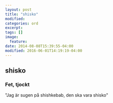 ```yaml
---
layout: post
title: "shisko"
modified:
categories: ord
excerpt:
tags: []
image:
  feature:
date: 2014-08-08T15:39:55-04:00
modified: 2016-06-01T14:19:19-04:00
---
```


## shisko

###  Fet, tjockt

"Jag är sugen på shishkebab, den ska vara shisko"
